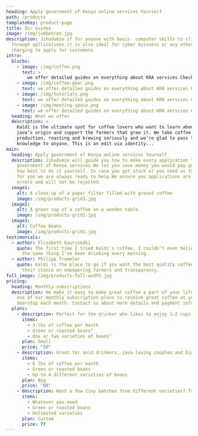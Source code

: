 ```yaml
---
heading: Apply government of Kenya online services Yourself
path: /products
templateKey: product-page
title: Our Guides
image: /img/jumbotron.jpg
description: Jihudumie if for anyone with basic  computer skills to click
  through apllications.it is also ideal for cyber business or any other person
  charging to apply for customers
intro:
  blurbs:
    - image: /img/coffee.png
      text: >
        we offer detailed guides on everything about KRA services Check our posts
    - image: /img/coffee-gear.png
      text: we offer detailed guides on everything about KRA services Check our posts
    - image: /img/tutorials.png
      text: we offer detailed guides on everything about KRA services Check our posts
    - image: /img/meeting-space.png
      text: we offer detailed guides on everything about KRA services Check our posts
  heading: What we offer
  description: >
    Kaldi is the ultimate spot for coffee lovers who want to learn about their
    java’s origin and support the farmers that grew it. We take coffee
    production, roasting and brewing seriously and we’re glad to pass that
    knowledge to anyone. This is an edit via identity...
main:
  heading: Apply government of Kenya online services Yourself
  description: Jihudumie will guide you how to make every application to access
    government of Kenya services.We let you save money you would pay guiding you
    how best to do it yourself. In case you get stuck or you need us to do it
    for you we are always ready to help.We ensure you applications are free of
    errors and will not be rejected.
  image1:
    alt: A close-up of a paper filter filled with ground coffee
    image: /img/products-grid3.jpg
  image2:
    alt: A green cup of a coffee on a wooden table
    image: /img/products-grid2.jpg
  image3:
    alt: Coffee beans
    image: /img/products-grid1.jpg
testimonials:
  - author: Elisabeth Kaurismäki
    quote: The first time I tried Kaldi’s coffee, I couldn’t even believe that was
      the same thing I’ve been drinking every morning.
  - author: Philipp Trommler
    quote: Kaldi is the place to go if you want the best quality coffee. I love
      their stance on empowering farmers and transparency.
full_image: /img/products-full-width.jpg
pricing:
  heading: Monthly subscriptions
  description: We make it easy to make great coffee a part of your life. Choose
    one of our monthly subscription plans to receive great coffee at your
    doorstep each month. Contact us about more details and payment info.
  plans:
    - description: Perfect for the drinker who likes to enjoy 1-2 cups per day.
      items:
        - 3 lbs of coffee per month
        - Green or roasted beans"
        - One or two varieties of beans"
      plan: Small
      price: "50"
    - description: Great for avid drinkers, java-loving couples and bigger crowds
      items:
        - 6 lbs of coffee per month
        - Green or roasted beans
        - Up to 4 different varieties of beans
      plan: Big
      price: "80"
    - description: Want a few tiny batches from different varieties? Try our custom plan
      items:
        - Whatever you need
        - Green or roasted beans
        - Unlimited varieties
      plan: Custom
      price: ??
---
```

